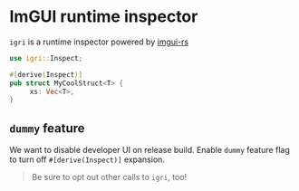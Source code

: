 # ImGUI runtime inspector

`igri` is a runtime inspector powered by [imgui-rs]

[imgui-rs]: https://github.com/imgui-rs/imgui-rs

```rust
use igri::Inspect;

#[derive(Inspect)]
pub struct MyCoolStruct<T> {
     xs: Vec<T>,
}
```

## `dummy` feature

We want to disable developer UI on release build. Enable `dummy` feature flag to turn off `#[derive(Inspect)]` expansion.

> Be sure to opt out other calls to `igri`, too!

